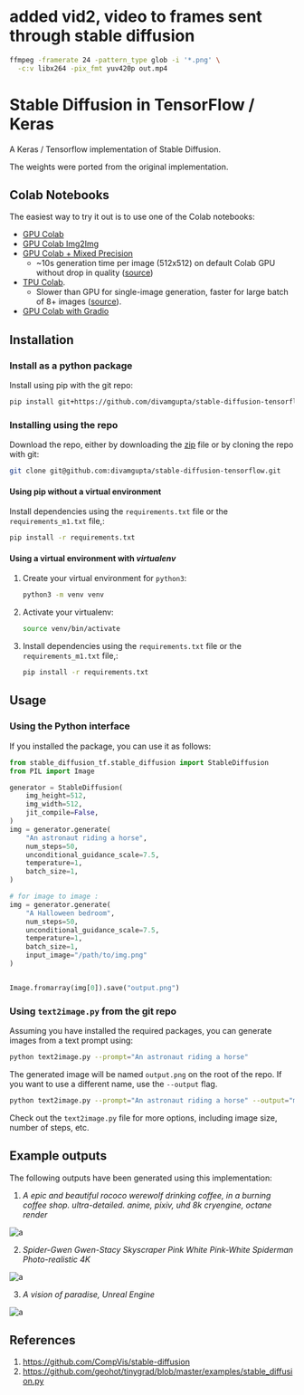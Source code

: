 # added vid2, video  to frames sent through stable diffusion 
```bash
ffmpeg -framerate 24 -pattern_type glob -i '*.png' \
  -c:v libx264 -pix_fmt yuv420p out.mp4
```

# Stable Diffusion in TensorFlow / Keras

A Keras / Tensorflow implementation of Stable Diffusion. 

The weights were ported from the original implementation.

## Colab Notebooks

The easiest way to try it out is to use one of the Colab notebooks:


- [GPU Colab](https://colab.research.google.com/drive/1zVTa4mLeM_w44WaFwl7utTaa6JcaH1zK)
- [GPU Colab Img2Img](https://colab.research.google.com/drive/1gol0M611zXP6Zpggfri-fG8JDdpMEpsI?usp=sharing)
- [GPU Colab + Mixed Precision](https://colab.research.google.com/drive/15mQgITh3e9HQMNys0zR8JN4R2vp06d-N)
  - ~10s generation time per image (512x512) on default Colab GPU without drop in quality
    ([source](https://twitter.com/fchollet/status/1571954014845308928))
- [TPU Colab](https://colab.research.google.com/drive/17zQOm_2Iu6pcP8otT-v6rx0D-pKgfaLm).
  - Slower than GPU for single-image generation, faster for large batch of 8+ images
    ([source](https://twitter.com/fchollet/status/1572004717362028546)).
- [GPU Colab with Gradio](https://colab.research.google.com/drive/1ANTUur1MF9DKNd5-BTWhbWa7xUBfCWyI)



## Installation

### Install as a python package

Install using pip with the git repo:

```bash
pip install git+https://github.com/divamgupta/stable-diffusion-tensorflow
```

### Installing using the repo

Download the repo, either by downloading the
[zip](https://github.com/divamgupta/stable-diffusion-tensorflow/archive/refs/heads/master.zip)
file or by cloning the repo with git:

```bash
git clone git@github.com:divamgupta/stable-diffusion-tensorflow.git
```

#### Using pip without a virtual environment

Install dependencies using the `requirements.txt` file or the `requirements_m1.txt` file,:

```bash
pip install -r requirements.txt
```

#### Using a virtual environment with *virtualenv*

1) Create your virtual environment for `python3`:

    ```bash
    python3 -m venv venv
    ```
   
2) Activate your virtualenv:

    ```bash
    source venv/bin/activate
    ```

3) Install dependencies using the `requirements.txt` file or the `requirements_m1.txt` file,:

    ```bash
    pip install -r requirements.txt
    ```

## Usage

### Using the Python interface

If you installed the package, you can use it as follows:

```python
from stable_diffusion_tf.stable_diffusion import StableDiffusion
from PIL import Image

generator = StableDiffusion(
    img_height=512,
    img_width=512,
    jit_compile=False,
)
img = generator.generate(
    "An astronaut riding a horse",
    num_steps=50,
    unconditional_guidance_scale=7.5,
    temperature=1,
    batch_size=1,
)

# for image to image :
img = generator.generate(
    "A Halloween bedroom",
    num_steps=50,
    unconditional_guidance_scale=7.5,
    temperature=1,
    batch_size=1,
    input_image="/path/to/img.png"
)


Image.fromarray(img[0]).save("output.png")
```

### Using `text2image.py` from the git repo

Assuming you have installed the required packages, 
you can generate images from a text prompt using:

```bash
python text2image.py --prompt="An astronaut riding a horse"
```

The generated image will be named `output.png` on the root of the repo.
If you want to use a different name, use the `--output` flag.

```bash
python text2image.py --prompt="An astronaut riding a horse" --output="my_image.png"
```

Check out the `text2image.py` file for more options, including image size, number of steps, etc.

## Example outputs 

The following outputs have been generated using this implementation:

1) *A epic and beautiful rococo werewolf drinking coffee, in a burning coffee shop. ultra-detailed. anime, pixiv, uhd 8k cryengine, octane render*

![a](https://user-images.githubusercontent.com/1890549/190841598-3d0b9bd1-d679-4c8d-bd5e-b1e24397b5c8.png)


2) *Spider-Gwen Gwen-Stacy Skyscraper Pink White Pink-White Spiderman Photo-realistic 4K*

![a](https://user-images.githubusercontent.com/1890549/190841999-689c9c38-ece4-46a0-ad85-f459ec64c5b8.png)


3) *A vision of paradise, Unreal Engine*

![a](https://user-images.githubusercontent.com/1890549/190841886-239406ea-72cb-4570-8f4c-fcd074a7ad7f.png)


## References

1) https://github.com/CompVis/stable-diffusion
2) https://github.com/geohot/tinygrad/blob/master/examples/stable_diffusion.py
